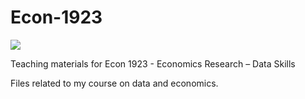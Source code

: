 # Econ-1923
<img src='https://img.shields.io/github/forks/{ArieBeresteanu}/{Econ-1923}.svg'>

Teaching materials for Econ 1923 - Economics Research – Data Skills

Files related to my course on data and economics.

